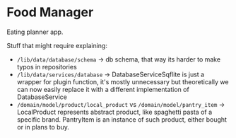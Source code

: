 # Food Manager

Eating planner app.

Stuff that might require explaining:
* `/lib/data/database/schema` -> db schema, that way its harder to make typos in repositories
* `/lib/data/services/database` -> DatabaseServiceSqflite is just a wrapper for plugin function,
it's mostly unnecessary but theoretically we can now easily replace it with a different implementation
of DatabaseService
* `/domain/model/product/local_product` vs `/domain/model/pantry_item` -> LocalProduct represents 
abstract product, like spaghetti pasta of a specific brand. PantryItem is an instance of such product,
either bought or in plans to buy.
